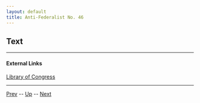 ```yaml
---
layout: default
title: Anti-Federalist No. 46
---
```


## Text

---
#### External Links
[Library of Congress]()

---

[Prev](45.md) -- [Up](README.md) -- [Next](47.md)
